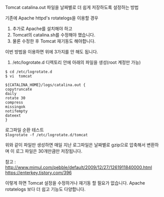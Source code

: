 Tomcat catalina.out 파일을 날짜별로 더 쉽게 저장하도록 설정하는 방법

기존에 Apache httpd's rotatelogs을 이용할 경우
1.	추가로 Apache를 설치해야 하고 
2.	Tomcat의 catalina.sh를 수정해야 했습니다.
3.	물론 수정한 후 Tomcat 재기동도 해야합니다.

이번 방법을 이용하면 위에 3가지를 안 해도 됩니다.

1.	/etc/logrotate.d 디렉토리 안에 아래의 파일을 생성(root 계정만 가능)  
```
$ cd /etc/logrotate.d
$ vi  tomcat
```

```
${CATALINA_HOME}/logs/catalina.out {
copytruncate
daily
rotate 30
compress
missingok
notifempty
dateext
}
```

로그파일 순환 테스트  
`$logrotate -f /etc/logrotate.d/tomcat `


위와 같이 파일만 생성하면 매일 지난 로그파일은 날짜별로 gzip으로 압축해서 변환하며
이 로그 파일은 30개만큼만 저장됩니다.

참고 : http://www.mimul.com/pebble/default/2009/12/27/1261911840000.html
https://enterkey.tistory.com/396

이렇게 하면 Tomcat 설정을 수정하거나 재기동 할 필요가 없습니다.
Apache rotatelogs 보다 더 쉽고 기능도 다양합니다.
